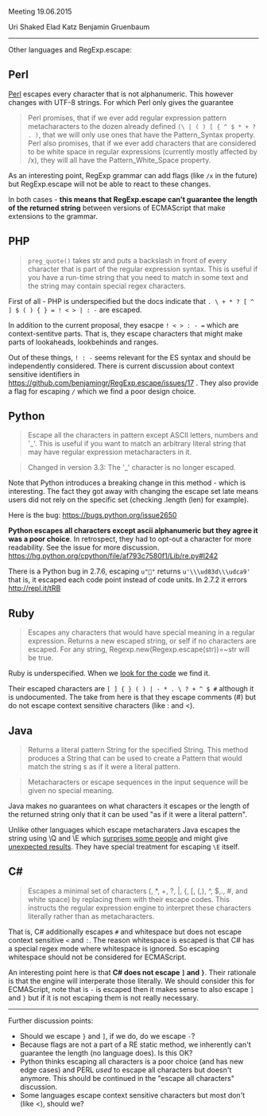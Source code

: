 Meeting 19.06.2015 

Uri Shaked
Elad Katz
Benjamin Gruenbaum

----------

Other languages and RegExp.escape:

## Perl

[Perl](http://perldoc.perl.org/functions/quotemeta.html) escapes every character that is not alphanumeric. This however changes with UTF-8 strings. For which Perl only gives the guarantee

> Perl promises, that if we ever add regular expression pattern metacharacters to the dozen already defined `(\ | ( ) [ { ^ $ * + ? . )`, that we will only use ones that have the Pattern_Syntax property. Perl also promises, that if we ever add characters that are considered to be white space in regular expressions (currently mostly affected by /x), they will all have the Pattern_White_Space property.

As an interesting point, RegExp grammar can add flags (like `/x` in the future) but RegExp.escape will not be able to react to these changes.

In both cases - **this means that RegExp.escape can't guarantee the length of the returned string** between versions of ECMAScript that make extensions to the grammar. 

## PHP

> `preg_quote()` takes str and puts a backslash in front of every character that is part of the regular expression syntax. This is useful if you have a run-time string that you need to match in some text and the string may contain special regex characters.

First of all - PHP is underspecified but the docs indicate that `. \ + * ? [ ^ ] $ ( ) { } = ! < > | : -` are escaped. 

In addition to the current proposal, they esacpe `! < > : - =` which are context-sentitve parts. That is, they escape characters that might make parts of lookaheads, lookbehinds and ranges. 

Out of these things, `! : -` seems relevant for the ES syntax and should be independently considered. There is current discussion about context sensitive identifiers in https://github.com/benjamingr/RegExp.escape/issues/17 . They also provide a flag for escaping `/` which we find a poor design choice.

## Python

> Escape all the characters in pattern except ASCII letters, numbers and '_'. This is useful if you want to match an arbitrary literal string that may have regular expression metacharacters in it.

> Changed in version 3.3: The '_' character is no longer escaped.

Note that Python introduces a breaking change in this method - which is interesting. The fact they got away with changing the escape set late means users did not rely on the specific set (checking .length (len) for example). 

Here is the bug: https://bugs.python.org/issue2650

**Python escapes all characters except ascii alphanumeric but they agree it was a poor choice**. In retrospect, they had to opt-out a character for more readability. See the issue for more discussion. https://hg.python.org/cpython/file/af793c7580f1/Lib/re.py#l242

There is a Python bug in 2.7.6, escaping `u"💩"` returns `u'\\\ud83d\\\udca9'` that is, it escaped each code point instead of code units. In 2.7.2 it errors http://repl.it/tRB

## Ruby

> Escapes any characters that would have special meaning in a regular expression. Returns a new escaped string, or self if no characters are escaped. For any string, Regexp.new(Regexp.escape(str))=~str will be true.

Ruby is underspecified. When we [look for the code](https://github.com/ruby/ruby/blob/bbf440c90b036c733729b1a5c996978ac2adaa9d/re.c#L3107-L3141) we find it.

Their escaped characters are `[ ] { } ( ) | - * . \ ? + ^ $ #` although it is undocumented. The take from here is that they escape comments (#) but do not escape context sensitive characters (like : and <).

## Java

> Returns a literal pattern String for the specified String.
This method produces a String that can be used to create a Pattern that would match the string s as if it were a literal pattern.

> Metacharacters or escape sequences in the input sequence will be given no special meaning.

Java makes no guarantees on what characters it escapes or the length of the returned string only that it can be used "as if it were a literal pattern".

Unlike other languages which escape metacharaters Java escapes the string using \Q and \E which [surprises some people](http://stackoverflow.com/questions/60160/how-to-escape-text-for-regular-expression-in-java#comment19964625_60161) and might give [unexpected results](http://stackoverflow.com/questions/60160/how-to-escape-text-for-regular-expression-in-java#comment29661195_60161). They have special treatment for escaping `\E` itself.

## C#

> Escapes a minimal set of characters (\, *, +, ?, |, {, [, (,), ^, $,., #, and white space) by replacing them with their escape codes. This instructs the regular expression engine to interpret these characters literally rather than as metacharacters.

That is, C# additionally escapes `#` and whitespace but does not escape context sensitive `<` and `:`. The reason whitespace is escaped is that C# has a special regex mode where whitespace is ignored. So escaping whitespace should not be considered for ECMAScript.

An interesting point here is that **C# does not escape `]` and `}`**. Their rationale is that the engine will interperate those literally. We should consider this for ECMAScript, note that is `-` is escaped then it makes sense to also escape `]` and `}` but if it is not escaping them is not really necessary. 

------

Further discussion points:

 - Should we escape `}` and `]`, if we do, do we escape `-`?
 - Because flags are not a part of a RE static method, we inherently can't guarantee the length (no language does). Is this OK?
 - Python thinks escaping all characters is a poor choice (and has new edge cases) and PERL _used_ to escape all characters but doesn't anymore. This should be continued in the "escape all characters" discussion.
 - Some languages escape context sensitive characters but most don't (like <), should we?



